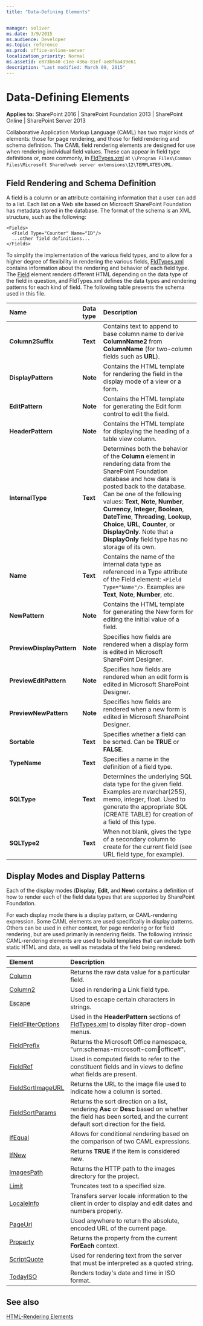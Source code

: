 ```yaml
---
title: "Data-Defining Elements"


manager: soliver
ms.date: 3/9/2015
ms.audience: Developer
ms.topic: reference
ms.prod: office-online-server
localization_priority: Normal
ms.assetid: e873b640-c1ee-436a-81ef-ae8f6a439e61
description: "Last modified: March 09, 2015"
---
```


# Data-Defining Elements

 
  
 **Applies to:** SharePoint 2016 | SharePoint Foundation 2013 | SharePoint Online | SharePoint Server 2013
  
Collaborative Application Markup Language (CAML) has two major kinds of elements: those for page rendering, and those for field rendering and schema definition. The CAML field rendering elements are designed for use when rendering individual field values. These can appear in field type definitions or, more commonly, in [FldTypes.xml](http://msdn.microsoft.com/library/8f8db866-03f8-4001-aae3-4c4102a7aed6%28Office.15%29.aspx) at  `\\Program Files\Common Files\Microsoft Shared\web server extensions\12\TEMPLATES\XML`.
  
## Field Rendering and Schema Definition

A field is a column or an attribute containing information that a user can add to a list. Each list on a Web site based on Microsoft SharePoint Foundation has metadata stored in the database. The format of the schema is an XML structure, such as the following:
  
```
<Fields>
  <Field Type="Counter" Name="ID"/>
  ...other field definitions...
</Fields>
```

To simplify the implementation of the various field types, and to allow for a higher degree of flexibility in rendering the various fields, [FldTypes.xml](http://msdn.microsoft.com/library/8f8db866-03f8-4001-aae3-4c4102a7aed6%28Office.15%29.aspx) contains information about the rendering and behavior of each field type. The [Field](list-schema/field-element-list.md) element renders different HTML depending on the data type of the field in question, and FldTypes.xml defines the data types and rendering patterns for each kind of field. The following table presents the schema used in this file. 
  
|**Name**|**Data type**|**Description**|
|:-----|:-----|:-----|
|**Column2Suffix** <br/> |**Text** <br/> |Contains text to append to base column name to derive **ColumnName2** from **ColumnName** (for two-column fields such as **URL**).  <br/> |
|**DisplayPattern** <br/> |**Note** <br/> |Contains the HTML template for rendering the field in the display mode of a view or a form.  <br/> |
|**EditPattern** <br/> |**Note** <br/> |Contains the HTML template for generating the Edit form control to edit the field.  <br/> |
|**HeaderPattern** <br/> |**Note** <br/> |Contains the HTML template for displaying the heading of a table view column.  <br/> |
|**InternalType** <br/> |**Text** <br/> |Determines both the behavior of the **Column** element in rendering data from the SharePoint Foundation database and how data is posted back to the database. Can be one of the following values: **Text**, **Note**, **Number**, **Currency**, **Integer**, **Boolean**, **DateTime**, **Threading**, **Lookup**, **Choice**, **URL**, **Counter**, or **DisplayOnly**. Note that a **DisplayOnly** field type has no storage of its own.  <br/> |
|**Name** <br/> |**Text** <br/> |Contains the name of the internal data type as referenced in a Type attribute of the Field element:  `<Field Type="Name"/>`. Examples are **Text**, **Note**, **Number**, etc.  <br/> |
|**NewPattern** <br/> |**Note** <br/> |Contains the HTML template for generating the New form for editing the initial value of a field.  <br/> |
|**PreviewDisplayPattern** <br/> |**Note** <br/> |Specifies how fields are rendered when a display form is edited in Microsoft SharePoint Designer.  <br/> |
|**PreviewEditPattern** <br/> |**Note** <br/> |Specifies how fields are rendered when an edit form is edited in Microsoft SharePoint Designer.  <br/> |
|**PreviewNewPattern** <br/> |**Note** <br/> |Specifies how fields are rendered when a new form is edited in Microsoft SharePoint Designer.  <br/> |
|**Sortable** <br/> |**Text** <br/> |Specifies whether a field can be sorted. Can be **TRUE** or **FALSE**.  <br/> |
|**TypeName** <br/> |**Text** <br/> |Specifies a name in the definition of a field type.  <br/> |
|**SQLType** <br/> |**Text** <br/> |Determines the underlying SQL data type for the given field. Examples are nvarchar(255), memo, integer, float. Used to generate the appropriate SQL (CREATE TABLE) for creation of a field of this type.  <br/> |
|**SQLType2** <br/> |**Text** <br/> |When not blank, gives the type of a secondary column to create for the current field (see URL field type, for example).  <br/> |
   
## Display Modes and Display Patterns

Each of the display modes (**Display**, **Edit**, and **New**) contains a definition of how to render each of the field data types that are supported by SharePoint Foundation.
  
For each display mode there is a display pattern, or CAML-rendering expression. Some CAML elements are used specifically in display patterns. Others can be used in either context, for page rendering or for field rendering, but are used primarily in rendering fields. The following intrinsic CAML-rendering elements are used to build templates that can include both static HTML and data, as well as metadata of the field being rendered.
  
|**Element**|**Description**|
|:-----|:-----|
|[Column](view-schema/column-element-view.md) <br/> |Returns the raw data value for a particular field.  <br/> |
|[Column2](view-schema/column2-element-view.md) <br/> |Used in rendering a Link field type.  <br/> |
|[Escape](general-schema/escape-element.md) <br/> |Used to escape certain characters in strings.  <br/> |
|[FieldFilterOptions](general-schema/fieldfilteroptions-element.md) <br/> |Used in the **HeaderPattern** sections of [FldTypes.xml](http://msdn.microsoft.com/library/8f8db866-03f8-4001-aae3-4c4102a7aed6%28Office.15%29.aspx) to display filter drop-down menus.  <br/> |
|[FieldPrefix](view-schema/fieldprefix-element-view.md) <br/> |Returns the Microsoft Office namespace, "urn:schemas-microsoft-com:office:office#".  <br/> |
|[FieldRef](http://msdn.microsoft.com/library/1fec6304-0e3a-455a-a94d-df3232bb77a7%28Office.15%29.aspx) <br/> |Used in computed fields to refer to the constituent fields and in views to define what fields are present.  <br/> |
|[FieldSortImageURL](general-schema/fieldsortimageurl-element.md) <br/> |Returns the URL to the image file used to indicate how a column is sorted.  <br/> |
|[FieldSortParams](view-schema/fieldsortparams-element-view.md) <br/> |Returns the sort direction on a list, rendering **Asc** or **Desc** based on whether the field has been sorted, and the current default sort direction for the field.  <br/> |
|[IfEqual](view-schema/ifequal-element-view.md) <br/> |Allows for conditional rendering based on the comparison of two CAML expressions.  <br/> |
|[IfNew](view-schema/ifnew-element-view.md) <br/> |Returns **TRUE** if the item is considered new.  <br/> |
|[ImagesPath](general-schema/imagespath-element.md) <br/> |Returns the HTTP path to the images directory for the project.  <br/> |
|[Limit](view-schema/limit-element-view.md) <br/> |Truncates text to a specified size.  <br/> |
|[LocaleInfo](general-schema/localeinfo-element.md) <br/> |Transfers server locale information to the client in order to display and edit dates and numbers properly.  <br/> |
|[PageUrl](view-schema/pageurl-element-view.md) <br/> |Used anywhere to return the absolute, encoded URL of the current page.  <br/> |
|[Property](view-schema/property-element-view.md) <br/> |Returns the property from the current **ForEach** context.  <br/> |
|[ScriptQuote](view-schema/scriptquote-element-view.md) <br/> |Used for rendering text from the server that must be interpreted as a quoted string.  <br/> |
|[TodayISO](general-schema/todayiso-element.md) <br/> |Renders today's date and time in ISO format.  <br/> |
   
## See also



[HTML-Rendering Elements](html-rendering-elements.md)


